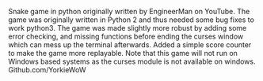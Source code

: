 Snake game in python originally written by EngineerMan on YouTube. 
The game was originally written in Python 2 and thus needed some bug fixes to work python3. 
The game was made slightly more robust by adding some error checking, and missing functions before ending the curses window which can mess up the terminal afterwards. 
Added a simple score counter to make the game more replayable. 
Note that this game will not run on Windows based systems as the curses module is not available on windows.
Github.com/YorkieWoW
